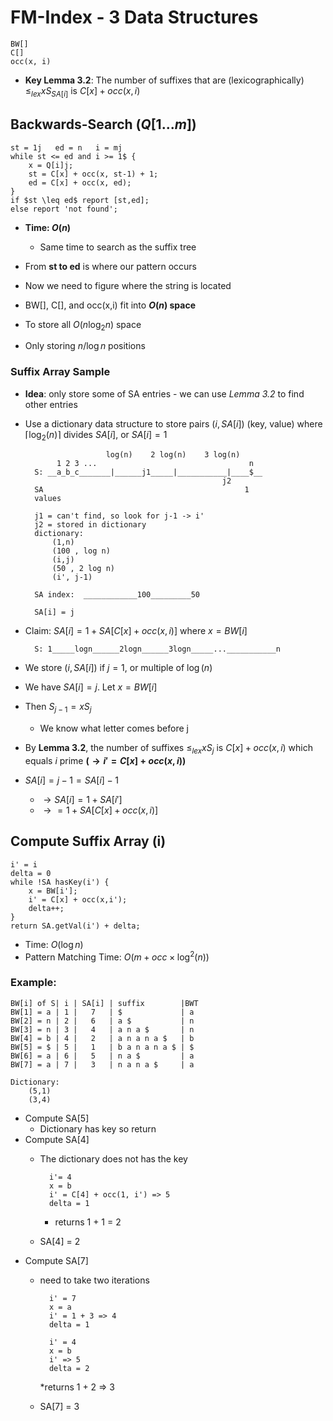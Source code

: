 # FM-Index - 3 Data Structures
    BW[]
    C[]
    occ(x, i)

* **Key Lemma 3.2**: The number of suffixes that are (lexicographically) $\leq_{lex} x S_{SA[i]}$ is $C[x] + occ(x,i)$

## Backwards-Search ($Q[1...m]$)
    st = 1j   ed = n   i = mj
    while st <= ed and i >= 1$ {
        x = Q[i]j;
        st = C[x] + occ(x, st-1) + 1;
        ed = C[x] + occ(x, ed);
    }
    if $st \leq ed$ report [st,ed];
    else report 'not found';
* **Time: $O(n)$**
    * Same time to search as the suffix tree
* From **st to ed** is where our pattern occurs

* Now we need to figure where the string is located
* BW[], C[], and occ(x,i) fit into **$O(n)$ space**
* To store all $O(n \log_2 n)$ space
* Only storing $n/\log n$ positions

### Suffix Array Sample
* **Idea**: only store some of SA entries - we can use *Lemma 3.2* to find other entries
* Use a dictionary data structure to store pairs $(i, SA[i])$ (key, value) where $\lceil \log_2(n)\rceil$ divides $SA[i]$, or $SA[i] = 1$

                        log(n)    2 log(n)    3 log(n)
             1 2 3 ...                                  n
        S: __a_b_c_______|______j1_____|___________|____$__
                                                  j2
        SA                                             1
        values

        j1 = can't find, so look for j-1 -> i'
        j2 = stored in dictionary
        dictionary:
            (1,n)
            (100 , log n)
            (i,j)
            (50 , 2 log n)
            (i', j-1)

        SA index:  ____________100_________50

        SA[i] = j

* Claim: $SA[i] = 1 + SA[C[x] + occ(x,i)]$ where $x = BW[i]$

        S: 1_____logn______2logn______3logn_____...___________n

* We store $(i, SA[i])$ if $j = 1$, or multiple of $\log(n)$
* We have $SA[i] = j$. Let $x = BW[i]$
* Then $S_{j-1} = x S_j$
    * We know what letter comes before j
* By **Lemma 3.2**, the number of suffixes $\leq_{lex} x S_j$ is $C[x] + occ(x,i)$ which equals $i$ prime **($\rightarrow i' = C[x] + occ(x,i)$)**

* $SA[i] = j-1 = SA[i] - 1$
    * $\rightarrow SA[i] = 1 + SA[i']$ 
    * $\rightarrow = 1 + SA[C[x] + occ(x,i)]$

## Compute Suffix Array (i)
    i' = i
    delta = 0
    while !SA hasKey(i') {
        x = BW[i'];
        i' = C[x] + occ(x,i');
        delta++;
    }
    return SA.getVal(i') + delta;
* Time: $O(\log n)$
* Pattern Matching Time: $O(m + occ \times \log^2(n))$

### Example:
    BW[i] of S| i | SA[i] | suffix        |BWT                            
    BW[1] = a | 1 |   7   | $             | a
    BW[2] = n | 2 |   6   | a $           | n
    BW[3] = n | 3 |   4   | a n a $       | n
    BW[4] = b | 4 |   2   | a n a n a $   | b
    BW[5] = $ | 5 |   1   | b a n a n a $ | $
    BW[6] = a | 6 |   5   | n a $         | a
    BW[7] = a | 7 |   3   | n a n a $     | a 

    Dictionary:
        (5,1)
        (3,4)

* Compute SA[5]
    * Dictionary has key so return
* Compute SA[4]
    * The dictionary does not has the key

            i'= 4
            x = b
            i' = C[4] + occ(1, i') => 5
            delta = 1
        * returns 1 + 1 = 2
    * SA[4] = 2
* Compute SA[7]
    * need to take two iterations

            i' = 7
            x = a
            i' = 1 + 3 => 4
            delta = 1

            i' = 4
            x = b
            i' => 5
            delta = 2

        *returns 1 + 2 => 3
    * SA[7] = 3
